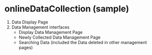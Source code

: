 # onlineDataCollection (sample)
1. Data Display Page
2. Data Management interfaces
   - Display Data Management Page  
   - Newly Collected Data Management Page  
   - Searching Data (included the Data deleted in other management pages)
